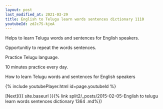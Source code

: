 ```yaml
---
layout: post
last_modified_at: 2021-03-29
title: English to Telugu learn words sentences dictionary 1110 
youtubeId: zdJc7S-kjeA
---
```

 
 
Helps to learn Telugu words and sentences for English speakers.

Opportunitiy to repeat the words sentences. 

Practice Telugu language. 
 
10 minutes practice every day. 
 
How to learn Telugu words and sentences for English speakers 
 
{% include youtubePlayer.html id=page.youtubeId %}
 
 
[Next]({{ site.baseurl }}{% link  split2/_posts/2015-02-05-English to telugu learn words sentences dictionary 1364 .md%})
 
